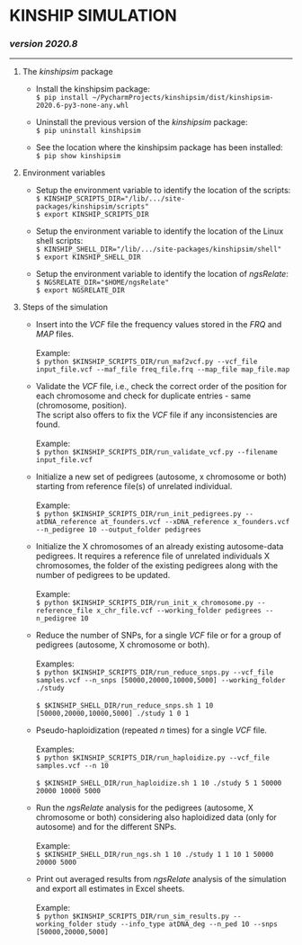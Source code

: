 # KINSHIP SIMULATION<br>
### *version 2020.8*

---

1. The *kinshipsim* package
    - Install the kinshipsim package:<br>
    `$ pip install ~/PycharmProjects/kinshipsim/dist/kinshipsim-2020.6-py3-none-any.whl`

    - Uninstall the previous version of the *kinshipsim* package:<br>
    `$ pip uninstall kinshipsim`
    
    - See the location where the kinshipsim package has been installed:<br>
    `$ pip show kinshipsim`

2. Environment variables
    - Setup the environment variable to identify the location of the scripts:<br>
    `$ KINSHIP_SCRIPTS_DIR="/lib/.../site-packages/kinshipsim/scripts"`<br>
    `$ export KINSHIP_SCRIPTS_DIR`

    - Setup the environment variable to identify the location of the Linux shell scripts:<br>
    `$ KINSHIP_SHELL_DIR="/lib/.../site-packages/kinshipsim/shell"`<br>
    `$ export KINSHIP_SHELL_DIR`

    - Setup the environment variable to identify the location of *ngsRelate*:<br>
    `$ NGSRELATE_DIR="$HOME/ngsRelate"`<br>
    `$ export NGSRELATE_DIR`

3. Steps of the simulation
    - Insert into the *VCF* file the frequency values stored in the *FRQ* and *MAP* files.<br><br>
    Example:<br> `$ python $KINSHIP_SCRIPTS_DIR/run_maf2vcf.py --vcf_file input_file.vcf --maf_file freq_file.frq --map_file map_file.map`

    - Validate the *VCF* file, i.e., check the correct order of the position for each chromosome and check for duplicate entries - same (chromosome, position).<br>
    The script also offers to fix the *VCF* file if any inconsistencies are found.<br><br>
    Example:<br> `$ python $KINSHIP_SCRIPTS_DIR/run_validate_vcf.py --filename input_file.vcf`

    - Initialize a new set of pedigrees (autosome, x chromosome or both) starting from reference file(s) of unrelated individual.<br><br>
    Example:<br> `$ python $KINSHIP_SCRIPTS_DIR/run_init_pedigrees.py --atDNA_reference at_founders.vcf --xDNA_reference x_founders.vcf --n_pedigree 10 --output_folder pedigrees`
         
    - Initialize the X chromosomes of an already existing autosome-data pedigrees. It requires a reference file of unrelated individuals X chromosomes, the folder of the existing pedigrees along with the number of pedigrees to be updated.<br><br>
    Example:<br> `$ python $KINSHIP_SCRIPTS_DIR/run_init_x_chromosome.py --reference_file x_chr_file.vcf --working_folder pedigrees --n_pedigree 10`

    - Reduce the number of SNPs, for a single *VCF* file or for a group of pedigrees (autosome, X chromosome or both).<br><br>
    Examples:<br> `$ python $KINSHIP_SCRIPTS_DIR/run_reduce_snps.py --vcf_file samples.vcf --n_snps [50000,20000,10000,5000] --working_folder ./study`<br><br>
    `$ $KINSHIP_SHELL_DIR/run_reduce_snps.sh 1 10 [50000,20000,10000,5000] ./study 1 0 1`

    - Pseudo-haploidization (repeated *n* times) for a single *VCF* file.<br><br>
    Examples:<br> `$ python $KINSHIP_SCRIPTS_DIR/run_haploidize.py --vcf_file samples.vcf --n 10`<br><br>
    `$ $KINSHIP_SHELL_DIR/run_haploidize.sh 1 10 ./study 5 1 50000 20000 10000 5000`

    - Run the *ngsRelate* analysis for the pedigrees (autosome, X chromosome or both) considering also haploidized data (only for autosome) and for the different SNPs.<br><br>
    Example:<br> `$ $KINSHIP_SHELL_DIR/run_ngs.sh 1 10 ./study 1 1 10 1 50000 20000 5000`

    - Print out averaged results from *ngsRelate* analysis of the simulation and export all estimates in Excel sheets.<br><br>
    Example:<br> `$ python $KINSHIP_SCRIPTS_DIR/run_sim_results.py --working_folder study --info_type atDNA_deg --n_ped 10 --snps [50000,20000,5000]`
